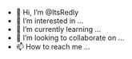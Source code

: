 - 👋 Hi, I’m @ItsRedly
- 👀 I’m interested in ...
- 🌱 I’m currently learning ...
- 💞️ I’m looking to collaborate on ...
- 📫 How to reach me ...

<!---
ItsRedly/ItsRedly is a ✨ special ✨ repository because its `README.md` (this file) appears on your GitHub profile.
You can click the Preview link to take a look at your changes.
--->
